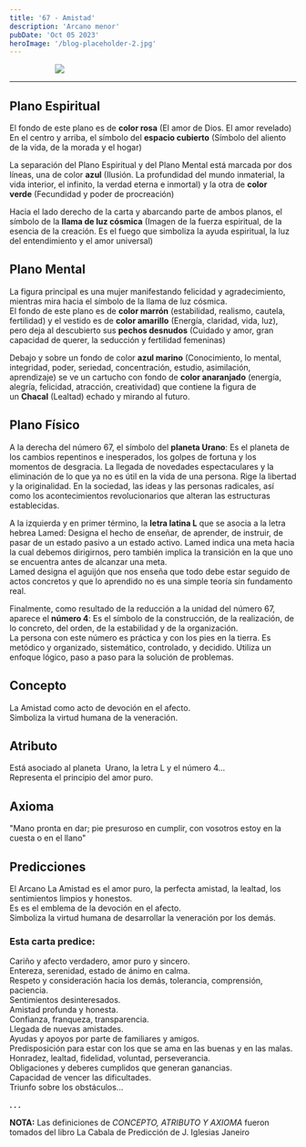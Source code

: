 ```yaml
---
title: '67 - Amistad'
description: 'Arcano menor'
pubDate: 'Oct 05 2023'
heroImage: '/blog-placeholder-2.jpg'
---
```

<div style="margin-left: 5rem;">
<img src="https://4.bp.blogspot.com/-O9rEb1UNzoo/WUh4rvzxJGI/AAAAAAAACFw/gOBcuH1d9qANMEEqfya2siXBJrXQMKDVwCLcBGAs/s1600/67.jpg" />
</div>
<hr>

## Plano Espiritual

El fondo de este plano es de **color rosa** (El amor de Dios. El amor revelado)  
En el centro y arriba, el símbolo del **espacio cubierto** (Símbolo del aliento de la vida, de la morada y el hogar)  
  
La separación del Plano Espiritual y del Plano Mental está marcada por dos líneas, una de color **azul** (Ilusión. La profundidad del mundo inmaterial, la vida interior, el infinito, la verdad eterna e inmortal) y la otra de **color verde** (Fecundidad y poder de procreación)  
  
Hacia el lado derecho de la carta y abarcando parte de ambos planos, el símbolo de la **llama de luz cósmica** (Imagen de la fuerza espiritual, de la esencia de la creación. Es el fuego que simboliza la ayuda espiritual, la luz del entendimiento y el amor universal)  

## Plano Mental

La figura principal es una mujer manifestando felicidad y agradecimiento, mientras mira hacia el símbolo de la llama de luz cósmica.  
El fondo de este plano es de **color marrón** (estabilidad, realismo, cautela, fertilidad) y el vestido es de **color amarillo** (Energía, claridad, vida, luz), pero deja al descubierto sus **pechos desnudos** (Cuidado y amor, gran capacidad de querer, la seducción y fertilidad femeninas)  
  
Debajo y sobre un fondo de color **azul marino** (Conocimiento, lo mental, integridad, poder, seriedad, concentración, estudio, asimilación, aprendizaje) se ve un cartucho con fondo de **color anaranjado** (energía, alegría, felicidad, atracción, creatividad) que contiene la figura de un **Chacal** (Lealtad) echado y mirando al futuro.  

## Plano Físico

A la derecha del número 67, el símbolo del **planeta Urano**: Es el planeta de los cambios repentinos e inesperados, los golpes de fortuna y los momentos de desgracia. La llegada de novedades espectaculares y la eliminación de lo que ya no es útil en la vida de una persona. Rige la libertad y la originalidad. En la sociedad, las ideas y las personas radicales, así como los acontecimientos revolucionarios que alteran las estructuras establecidas.  
  
A la izquierda y en primer término, la **letra latina L** que se asocia a la letra hebrea Lamed: Designa el hecho de enseñar, de aprender, de instruir, de pasar de un estado pasivo a un estado activo. Lamed indica una meta hacia la cual debemos dirigirnos, pero también implica la transición en la que uno se encuentra antes de alcanzar una meta.  
Lamed designa el aguijón que nos enseña que todo debe estar seguido de actos concretos y que lo aprendido no es una simple teoría sin fundamento real.  
  
Finalmente, como resultado de la reducción a la unidad del número 67, aparece el **número 4**: Es el símbolo de la construcción, de la realización, de lo concreto, del orden, de la estabilidad y de la organización.  
La persona con este número es práctica y con los pies en la tierra. Es metódico y organizado, sistemático, controlado, y decidido. Utiliza un enfoque lógico, paso a paso para la solución de problemas.  

## Concepto

La Amistad como acto de devoción en el afecto.  
Simboliza la virtud humana de la veneración.  

## Atributo

Está asociado al planeta  Urano, la letra L y el número 4...  
Representa el principio del amor puro.  

## Axioma

"Mano pronta en dar; pie presuroso en cumplir, con vosotros estoy en la cuesta o en el llano"  

## Predicciones
El Arcano La Amistad es el amor puro, la perfecta amistad, la lealtad, los sentimientos limpios y honestos.  
Es es el emblema de la devoción en el afecto.  
Simboliza la virtud humana de desarrollar la veneración por los demás.  
  
### Esta carta predice:  
  
Cariño y afecto verdadero, amor puro y sincero.  
Entereza, serenidad, estado de ánimo en calma.  
Respeto y consideración hacia los demás, tolerancia, comprensión, paciencia.  
Sentimientos desinteresados.  
Amistad profunda y honesta.  
Confianza, franqueza, transparencia.  
Llegada de nuevas amistades.  
Ayudas y apoyos por parte de familiares y amigos.  
Predisposición para estar con los que se ama en las buenas y en las malas.  
Honradez, lealtad, fidelidad, voluntad, perseverancia.  
Obligaciones y deberes cumplidos que generan ganancias.  
Capacidad de vencer las dificultades.  
Triunfo sobre los obstáculos...  
  

**. . .**

  
**NOTA:** Las definiciones de _CONCEPTO, ATRIBUTO Y AXIOMA_ fueron tomados del libro La Cabala de Predicción de J. Iglesias Janeiro
